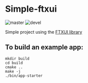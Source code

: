 # Simple-ftxui

![master](https://github.com/pllee4/simple-ftxui/workflows/Build/badge.svg)
![devel](https://github.com/pllee4/simple-ftxui/workflows/Build/badge.svg)

Simple project using the [FTXUI library](https://github.com/ArthurSonzogni/ftxui)

## To build an example app:
```
mkdir build
cd build
cmake ..
make -j
./bin/app-starter
```
